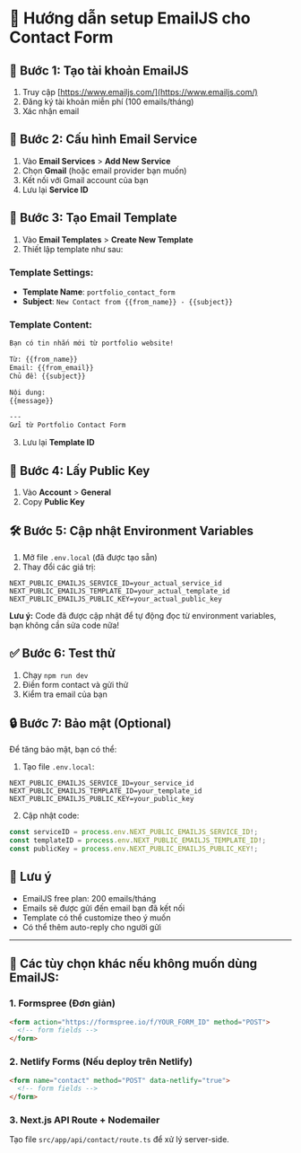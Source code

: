 # 📧 Hướng dẫn setup EmailJS cho Contact Form

## 🚀 Bước 1: Tạo tài khoản EmailJS
1. Truy cập [https://www.emailjs.com/](https://www.emailjs.com/)
2. Đăng ký tài khoản miễn phí (100 emails/tháng)
3. Xác nhận email

## 🔧 Bước 2: Cấu hình Email Service
1. Vào **Email Services** > **Add New Service**
2. Chọn **Gmail** (hoặc email provider bạn muốn)
3. Kết nối với Gmail account của bạn
4. Lưu lại **Service ID**

## 📝 Bước 3: Tạo Email Template
1. Vào **Email Templates** > **Create New Template**
2. Thiết lập template như sau:

### Template Settings:
- **Template Name**: `portfolio_contact_form`
- **Subject**: `New Contact from {{from_name}} - {{subject}}`

### Template Content:
```html
Bạn có tin nhắn mới từ portfolio website!

Từ: {{from_name}}
Email: {{from_email}}
Chủ đề: {{subject}}

Nội dung:
{{message}}

---
Gửi từ Portfolio Contact Form
```

3. Lưu lại **Template ID**

## 🔑 Bước 4: Lấy Public Key
1. Vào **Account** > **General**
2. Copy **Public Key**

## 🛠️ Bước 5: Cập nhật Environment Variables
1. Mở file `.env.local` (đã được tạo sẵn)
2. Thay đổi các giá trị:

```env
NEXT_PUBLIC_EMAILJS_SERVICE_ID=your_actual_service_id
NEXT_PUBLIC_EMAILJS_TEMPLATE_ID=your_actual_template_id
NEXT_PUBLIC_EMAILJS_PUBLIC_KEY=your_actual_public_key
```

**Lưu ý:** Code đã được cập nhật để tự động đọc từ environment variables, bạn không cần sửa code nữa!

## ✅ Bước 6: Test thử
1. Chạy `npm run dev`
2. Điền form contact và gửi thử
3. Kiểm tra email của bạn

## 🔒 Bước 7: Bảo mật (Optional)
Để tăng bảo mật, bạn có thể:
1. Tạo file `.env.local`:
```env
NEXT_PUBLIC_EMAILJS_SERVICE_ID=your_service_id
NEXT_PUBLIC_EMAILJS_TEMPLATE_ID=your_template_id
NEXT_PUBLIC_EMAILJS_PUBLIC_KEY=your_public_key
```

2. Cập nhật code:
```typescript
const serviceID = process.env.NEXT_PUBLIC_EMAILJS_SERVICE_ID!;
const templateID = process.env.NEXT_PUBLIC_EMAILJS_TEMPLATE_ID!;
const publicKey = process.env.NEXT_PUBLIC_EMAILJS_PUBLIC_KEY!;
```

## 🎯 Lưu ý
- EmailJS free plan: 200 emails/tháng
- Emails sẽ được gửi đến email bạn đã kết nối
- Template có thể customize theo ý muốn
- Có thể thêm auto-reply cho người gửi

---

## 🔄 Các tùy chọn khác nếu không muốn dùng EmailJS:

### 1. **Formspree** (Đơn giản)
```html
<form action="https://formspree.io/f/YOUR_FORM_ID" method="POST">
  <!-- form fields -->
</form>
```

### 2. **Netlify Forms** (Nếu deploy trên Netlify)
```html
<form name="contact" method="POST" data-netlify="true">
  <!-- form fields -->
</form>
```

### 3. **Next.js API Route + Nodemailer**
Tạo file `src/app/api/contact/route.ts` để xử lý server-side.
